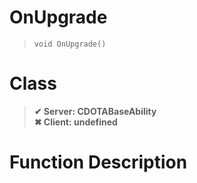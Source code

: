 # OnUpgrade
> `void OnUpgrade()`
# Class
> __✔ Server: CDOTABaseAbility__  
> __✖ Client: undefined__  
# Function Description

